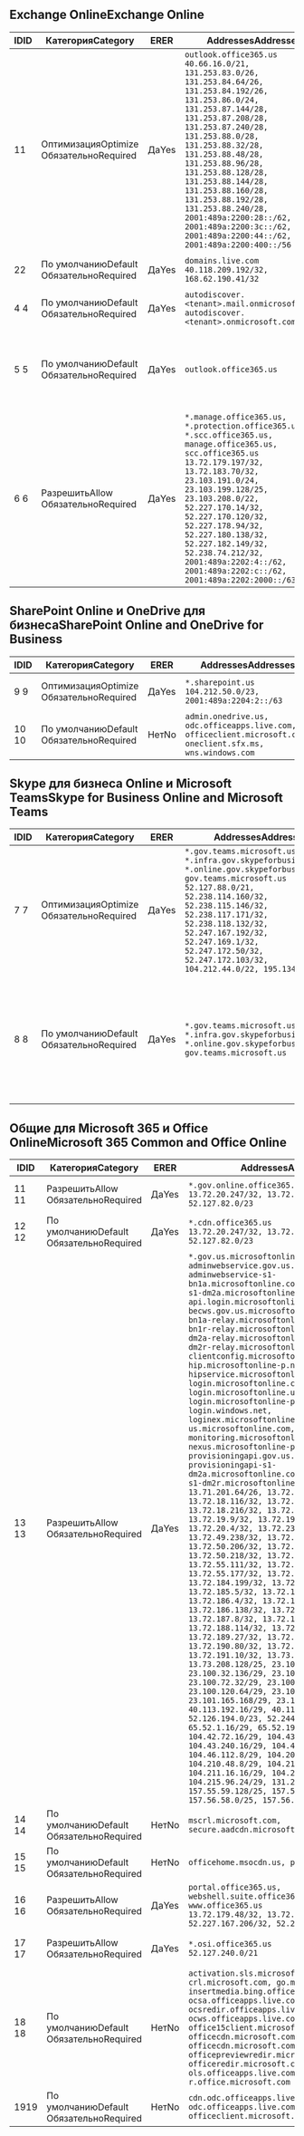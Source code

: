 <!--THIS FILE IS AUTOMATICALLY GENERATED. MANUAL CHANGES WILL BE OVERWRITTEN.-->
<!--Please contact the Office 365 Endpoints team with any questions.-->
<!--USGovGCCHigh endpoints version 2018100100-->
<!--File generated 2018-10-01 22:00:10.9526-->

## <a name="exchange-online"></a><span data-ttu-id="4970c-101">Exchange Online</span><span class="sxs-lookup"><span data-stu-id="4970c-101">Exchange Online</span></span>

<span data-ttu-id="4970c-102">ID</span><span class="sxs-lookup"><span data-stu-id="4970c-102">ID</span></span> | <span data-ttu-id="4970c-103">Категория</span><span class="sxs-lookup"><span data-stu-id="4970c-103">Category</span></span> | <span data-ttu-id="4970c-104">ER</span><span class="sxs-lookup"><span data-stu-id="4970c-104">ER</span></span> | <span data-ttu-id="4970c-105">Addresses</span><span class="sxs-lookup"><span data-stu-id="4970c-105">Addresses</span></span> | <span data-ttu-id="4970c-106">Порты</span><span class="sxs-lookup"><span data-stu-id="4970c-106">Ports</span></span>
-- | -------------------- | --- | ------------------------------------------------------------------------------------------------------------------------------------------------------------------------------------------------------------------------------------------------------------------------------------------------------------------------------------------------------------------------------------------------------------------------------------------------ | -------------------------------
<span data-ttu-id="4970c-107">1</span><span class="sxs-lookup"><span data-stu-id="4970c-107">1</span></span> | <span data-ttu-id="4970c-108">Оптимизация</span><span class="sxs-lookup"><span data-stu-id="4970c-108">Optimize</span></span><BR><span data-ttu-id="4970c-109">Обязательно</span><span class="sxs-lookup"><span data-stu-id="4970c-109">Required</span></span> | <span data-ttu-id="4970c-110">Да</span><span class="sxs-lookup"><span data-stu-id="4970c-110">Yes</span></span> | `outlook.office365.us`<BR>`40.66.16.0/21, 131.253.83.0/26, 131.253.84.64/26, 131.253.84.192/26, 131.253.86.0/24, 131.253.87.144/28, 131.253.87.208/28, 131.253.87.240/28, 131.253.88.0/28, 131.253.88.32/28, 131.253.88.48/28, 131.253.88.96/28, 131.253.88.128/28, 131.253.88.144/28, 131.253.88.160/28, 131.253.88.192/28, 131.253.88.240/28, 2001:489a:2200:28::/62, 2001:489a:2200:3c::/62, 2001:489a:2200:44::/62, 2001:489a:2200:400::/56` | <span data-ttu-id="4970c-111">**TCP:** 443, 80</span><span class="sxs-lookup"><span data-stu-id="4970c-111">**TCP:** 443, 80</span></span>
<span data-ttu-id="4970c-112">2</span><span class="sxs-lookup"><span data-stu-id="4970c-112">2</span></span> | <span data-ttu-id="4970c-113">По умолчанию</span><span class="sxs-lookup"><span data-stu-id="4970c-113">Default</span></span><BR><span data-ttu-id="4970c-114">Обязательно</span><span class="sxs-lookup"><span data-stu-id="4970c-114">Required</span></span> | <span data-ttu-id="4970c-115">Да</span><span class="sxs-lookup"><span data-stu-id="4970c-115">Yes</span></span> | `domains.live.com`<BR>`40.118.209.192/32, 168.62.190.41/32` | <span data-ttu-id="4970c-116">**TCP:** 443, 80</span><span class="sxs-lookup"><span data-stu-id="4970c-116">**TCP:** 443, 80</span></span>
<span data-ttu-id="4970c-117">4 </span><span class="sxs-lookup"><span data-stu-id="4970c-117">4</span></span> | <span data-ttu-id="4970c-118">По умолчанию</span><span class="sxs-lookup"><span data-stu-id="4970c-118">Default</span></span><BR><span data-ttu-id="4970c-119">Обязательно</span><span class="sxs-lookup"><span data-stu-id="4970c-119">Required</span></span> | <span data-ttu-id="4970c-120">Да</span><span class="sxs-lookup"><span data-stu-id="4970c-120">Yes</span></span> | `autodiscover.<tenant>.mail.onmicrosoft.com, autodiscover.<tenant>.onmicrosoft.com` | <span data-ttu-id="4970c-121">**TCP:** 443, 80</span><span class="sxs-lookup"><span data-stu-id="4970c-121">**TCP:** 443, 80</span></span>
<span data-ttu-id="4970c-122">5 </span><span class="sxs-lookup"><span data-stu-id="4970c-122">5</span></span> | <span data-ttu-id="4970c-123">По умолчанию</span><span class="sxs-lookup"><span data-stu-id="4970c-123">Default</span></span><BR><span data-ttu-id="4970c-124">Обязательно</span><span class="sxs-lookup"><span data-stu-id="4970c-124">Required</span></span> | <span data-ttu-id="4970c-125">Да</span><span class="sxs-lookup"><span data-stu-id="4970c-125">Yes</span></span> | `outlook.office365.us` | <span data-ttu-id="4970c-126">**TCP:** 143, 25, 587, 993, 995</span><span class="sxs-lookup"><span data-stu-id="4970c-126">**TCP:** 143, 25, 587, 993, 995</span></span>
<span data-ttu-id="4970c-127">6 </span><span class="sxs-lookup"><span data-stu-id="4970c-127">6</span></span> | <span data-ttu-id="4970c-128">Разрешить</span><span class="sxs-lookup"><span data-stu-id="4970c-128">Allow</span></span><BR><span data-ttu-id="4970c-129">Обязательно</span><span class="sxs-lookup"><span data-stu-id="4970c-129">Required</span></span> | <span data-ttu-id="4970c-130">Да</span><span class="sxs-lookup"><span data-stu-id="4970c-130">Yes</span></span> | `*.manage.office365.us, *.protection.office365.us, *.scc.office365.us, manage.office365.us, scc.office365.us`<BR>`13.72.179.197/32, 13.72.183.70/32, 23.103.191.0/24, 23.103.199.128/25, 23.103.208.0/22, 52.227.170.14/32, 52.227.170.120/32, 52.227.178.94/32, 52.227.180.138/32, 52.227.182.149/32, 52.238.74.212/32, 2001:489a:2202:4::/62, 2001:489a:2202:c::/62, 2001:489a:2202:2000::/63` | <span data-ttu-id="4970c-131">**TCP:** 25, 443</span><span class="sxs-lookup"><span data-stu-id="4970c-131">**TCP:** 25, 443</span></span>

## <a name="sharepoint-online-and-onedrive-for-business"></a><span data-ttu-id="4970c-132">SharePoint Online и OneDrive для бизнеса</span><span class="sxs-lookup"><span data-stu-id="4970c-132">SharePoint Online and OneDrive for Business</span></span>

<span data-ttu-id="4970c-133">ID</span><span class="sxs-lookup"><span data-stu-id="4970c-133">ID</span></span> | <span data-ttu-id="4970c-134">Категория</span><span class="sxs-lookup"><span data-stu-id="4970c-134">Category</span></span> | <span data-ttu-id="4970c-135">ER</span><span class="sxs-lookup"><span data-stu-id="4970c-135">ER</span></span> | <span data-ttu-id="4970c-136">Addresses</span><span class="sxs-lookup"><span data-stu-id="4970c-136">Addresses</span></span> | <span data-ttu-id="4970c-137">Порты</span><span class="sxs-lookup"><span data-stu-id="4970c-137">Ports</span></span>
-- | -------------------- | --- | ----------------------------------------------------------------------------------------------------------- | ----------------
<span data-ttu-id="4970c-138">9 </span><span class="sxs-lookup"><span data-stu-id="4970c-138">9</span></span> | <span data-ttu-id="4970c-139">Оптимизация</span><span class="sxs-lookup"><span data-stu-id="4970c-139">Optimize</span></span><BR><span data-ttu-id="4970c-140">Обязательно</span><span class="sxs-lookup"><span data-stu-id="4970c-140">Required</span></span> | <span data-ttu-id="4970c-141">Да</span><span class="sxs-lookup"><span data-stu-id="4970c-141">Yes</span></span> | `*.sharepoint.us`<BR>`104.212.50.0/23, 2001:489a:2204:2::/63` | <span data-ttu-id="4970c-142">**TCP:** 443, 80</span><span class="sxs-lookup"><span data-stu-id="4970c-142">**TCP:** 443, 80</span></span>
<span data-ttu-id="4970c-143">10 </span><span class="sxs-lookup"><span data-stu-id="4970c-143">10</span></span> | <span data-ttu-id="4970c-144">По умолчанию</span><span class="sxs-lookup"><span data-stu-id="4970c-144">Default</span></span><BR><span data-ttu-id="4970c-145">Обязательно</span><span class="sxs-lookup"><span data-stu-id="4970c-145">Required</span></span> | <span data-ttu-id="4970c-146">Нет</span><span class="sxs-lookup"><span data-stu-id="4970c-146">No</span></span> | `admin.onedrive.us, odc.officeapps.live.com, officeclient.microsoft.com, oneclient.sfx.ms, wns.windows.com` | <span data-ttu-id="4970c-147">**TCP:** 443, 80</span><span class="sxs-lookup"><span data-stu-id="4970c-147">**TCP:** 443, 80</span></span>

## <a name="skype-for-business-online-and-microsoft-teams"></a><span data-ttu-id="4970c-148">Skype для бизнеса Online и Microsoft Teams</span><span class="sxs-lookup"><span data-stu-id="4970c-148">Skype for Business Online and Microsoft Teams</span></span>

<span data-ttu-id="4970c-149">ID</span><span class="sxs-lookup"><span data-stu-id="4970c-149">ID</span></span> | <span data-ttu-id="4970c-150">Категория</span><span class="sxs-lookup"><span data-stu-id="4970c-150">Category</span></span> | <span data-ttu-id="4970c-151">ER</span><span class="sxs-lookup"><span data-stu-id="4970c-151">ER</span></span> | <span data-ttu-id="4970c-152">Addresses</span><span class="sxs-lookup"><span data-stu-id="4970c-152">Addresses</span></span> | <span data-ttu-id="4970c-153">Порты</span><span class="sxs-lookup"><span data-stu-id="4970c-153">Ports</span></span>
-- | -------------------- | --- | --------------------------------------------------------------------------------------------------------------------------------------------------------------------------------------------------------------------------------------------------------------------------------------------------------------------------------- | --------------------------------------------------
<span data-ttu-id="4970c-154">7 </span><span class="sxs-lookup"><span data-stu-id="4970c-154">7</span></span> | <span data-ttu-id="4970c-155">Оптимизация</span><span class="sxs-lookup"><span data-stu-id="4970c-155">Optimize</span></span><BR><span data-ttu-id="4970c-156">Обязательно</span><span class="sxs-lookup"><span data-stu-id="4970c-156">Required</span></span> | <span data-ttu-id="4970c-157">Да</span><span class="sxs-lookup"><span data-stu-id="4970c-157">Yes</span></span> | `*.gov.teams.microsoft.us, *.infra.gov.skypeforbusiness.us, *.online.gov.skypeforbusiness.us, gov.teams.microsoft.us`<BR>`52.127.88.0/21, 52.238.114.160/32, 52.238.115.146/32, 52.238.117.171/32, 52.238.118.132/32, 52.247.167.192/32, 52.247.169.1/32, 52.247.172.50/32, 52.247.172.103/32, 104.212.44.0/22, 195.134.228.0/22` | <span data-ttu-id="4970c-158">**TCP:** 443, 80</span><span class="sxs-lookup"><span data-stu-id="4970c-158">**TCP:** 443, 80</span></span><BR><span data-ttu-id="4970c-159">**UDP:** 3478</span><span class="sxs-lookup"><span data-stu-id="4970c-159">**UDP:** 3478</span></span>
<span data-ttu-id="4970c-160">8 </span><span class="sxs-lookup"><span data-stu-id="4970c-160">8</span></span> | <span data-ttu-id="4970c-161">По умолчанию</span><span class="sxs-lookup"><span data-stu-id="4970c-161">Default</span></span><BR><span data-ttu-id="4970c-162">Обязательно</span><span class="sxs-lookup"><span data-stu-id="4970c-162">Required</span></span> | <span data-ttu-id="4970c-163">Да</span><span class="sxs-lookup"><span data-stu-id="4970c-163">Yes</span></span> | `*.gov.teams.microsoft.us, *.infra.gov.skypeforbusiness.us, *.online.gov.skypeforbusiness.us, gov.teams.microsoft.us` | <span data-ttu-id="4970c-164">**TCP:** 5061, 50000–59999</span><span class="sxs-lookup"><span data-stu-id="4970c-164">**TCP:** 5061, 50000-59999</span></span><BR><span data-ttu-id="4970c-165">**UDP:** 50000–59999</span><span class="sxs-lookup"><span data-stu-id="4970c-165">**UDP:** 50000-59999</span></span>

## <a name="microsoft-365-common-and-office-online"></a><span data-ttu-id="4970c-166">Общие для Microsoft 365 и Office Online</span><span class="sxs-lookup"><span data-stu-id="4970c-166">Microsoft 365 Common and Office Online</span></span>

<span data-ttu-id="4970c-167">ID</span><span class="sxs-lookup"><span data-stu-id="4970c-167">ID</span></span> | <span data-ttu-id="4970c-168">Категория</span><span class="sxs-lookup"><span data-stu-id="4970c-168">Category</span></span> | <span data-ttu-id="4970c-169">ER</span><span class="sxs-lookup"><span data-stu-id="4970c-169">ER</span></span> | <span data-ttu-id="4970c-170">Addresses</span><span class="sxs-lookup"><span data-stu-id="4970c-170">Addresses</span></span> | <span data-ttu-id="4970c-171">Порты</span><span class="sxs-lookup"><span data-stu-id="4970c-171">Ports</span></span>
-- | ------------------- | --- | -------------------------------------------------------------------------------------------------------------------------------------------------------------------------------------------------------------------------------------------------------------------------------------------------------------------------------------------------------------------------------------------------------------------------------------------------------------------------------------------------------------------------------------------------------------------------------------------------------------------------------------------------------------------------------------------------------------------------------------------------------------------------------------------------------------------------------------------------------------------------------------------------------------------------------------------------------------------------------------------------------------------------------------------------------------------------------------------------------------------------------------------------------------------------------------------------------------------------------------------------------------------------------------------------------------------------------------------------------------------------------------------------------------------------------------------------------------------------------------------------------------------------------------------------------------------------------------------------------------------------------------------------------------------------------------------------------------------------------------------------------------------------------------------------------------------------------------------------------------------------------------------------------------------------------------------------------------------------------------------------------------------------------------------------------------------------------------------------------------------------------------- | ----------------
<span data-ttu-id="4970c-172">11 </span><span class="sxs-lookup"><span data-stu-id="4970c-172">11</span></span> | <span data-ttu-id="4970c-173">Разрешить</span><span class="sxs-lookup"><span data-stu-id="4970c-173">Allow</span></span><BR><span data-ttu-id="4970c-174">Обязательно</span><span class="sxs-lookup"><span data-stu-id="4970c-174">Required</span></span> | <span data-ttu-id="4970c-175">Да</span><span class="sxs-lookup"><span data-stu-id="4970c-175">Yes</span></span> | `*.gov.online.office365.us`<BR>`13.72.20.247/32, 13.72.185.126/32, 52.127.82.0/23` | <span data-ttu-id="4970c-176">**TCP:** 443</span><span class="sxs-lookup"><span data-stu-id="4970c-176">**TCP:** 443</span></span>
<span data-ttu-id="4970c-177">12 </span><span class="sxs-lookup"><span data-stu-id="4970c-177">12</span></span> | <span data-ttu-id="4970c-178">По умолчанию</span><span class="sxs-lookup"><span data-stu-id="4970c-178">Default</span></span><BR><span data-ttu-id="4970c-179">Обязательно</span><span class="sxs-lookup"><span data-stu-id="4970c-179">Required</span></span> | <span data-ttu-id="4970c-180">Да</span><span class="sxs-lookup"><span data-stu-id="4970c-180">Yes</span></span> | `*.cdn.office365.us`<BR>`13.72.20.247/32, 13.72.185.126/32, 52.127.82.0/23` | <span data-ttu-id="4970c-181">**TCP:** 443</span><span class="sxs-lookup"><span data-stu-id="4970c-181">**TCP:** 443</span></span>
<span data-ttu-id="4970c-182">13 </span><span class="sxs-lookup"><span data-stu-id="4970c-182">13</span></span> | <span data-ttu-id="4970c-183">Разрешить</span><span class="sxs-lookup"><span data-stu-id="4970c-183">Allow</span></span><BR><span data-ttu-id="4970c-184">Обязательно</span><span class="sxs-lookup"><span data-stu-id="4970c-184">Required</span></span> | <span data-ttu-id="4970c-185">Да</span><span class="sxs-lookup"><span data-stu-id="4970c-185">Yes</span></span> | `*.gov.us.microsoftonline.com, adminwebservice.gov.us.microsoftonline.com, adminwebservice-s1-bn1a.microsoftonline.com, adminwebservice-s1-dm2a.microsoftonline.com, api.login.microsoftonline.com, becws.gov.us.microsoftonline.com, bws-s1-bn1a-relay.microsoftonline.com, bws-s1-bn1r-relay.microsoftonline.com, bws-s1-dm2a-relay.microsoftonline.com, bws-s1-dm2r-relay.microsoftonline.com, clientconfig.microsoftonline-p.net, hip.microsoftonline-p.net, hipservice.microsoftonline.com, login.microsoftonline.com, login.microsoftonline.us, login.microsoftonline-p.com, login.windows.net, loginex.microsoftonline.com, login-us.microsoftonline.com, monitoring.microsoftonline-p.com, nexus.microsoftonline-p.com, provisioningapi.gov.us.microsoftonline.com, provisioningapi-s1-dm2a.microsoftonline.com, provisioningapi-s1-dm2r.microsoftonline.com`<BR>`13.71.201.64/26, 13.72.17.49/32, 13.72.18.116/32, 13.72.18.212/32, 13.72.18.216/32, 13.72.18.221/32, 13.72.19.9/32, 13.72.19.36/32, 13.72.20.4/32, 13.72.23.54/32, 13.72.49.238/32, 13.72.50.182/32, 13.72.50.206/32, 13.72.50.212/32, 13.72.50.218/32, 13.72.51.69/32, 13.72.55.111/32, 13.72.55.162/32, 13.72.55.177/32, 13.72.184.118/32, 13.72.184.199/32, 13.72.184.206/32, 13.72.185.5/32, 13.72.185.34/32, 13.72.186.4/32, 13.72.186.27/32, 13.72.186.138/32, 13.72.186.230/32, 13.72.187.8/32, 13.72.188.36/32, 13.72.188.114/32, 13.72.188.142/32, 13.72.189.27/32, 13.72.189.143/32, 13.72.190.80/32, 13.72.190.167/32, 13.72.191.10/32, 13.73.64.64/26, 13.73.208.128/25, 23.100.16.168/29, 23.100.32.136/29, 23.100.64.24/29, 23.100.72.32/29, 23.100.80.64/29, 23.100.120.64/29, 23.101.144.136/29, 23.101.165.168/29, 23.101.181.128/29, 40.113.192.16/29, 40.114.120.16/29, 52.126.194.0/23, 52.244.120.128/25, 65.52.1.16/29, 65.52.193.136/29, 104.42.72.16/29, 104.43.208.16/29, 104.43.240.16/29, 104.45.208.104/29, 104.46.112.8/29, 104.209.144.16/29, 104.210.48.8/29, 104.210.208.16/29, 104.211.16.16/29, 104.211.48.16/29, 104.215.96.24/29, 131.253.120.0/24, 157.55.59.128/25, 157.56.53.128/25, 157.56.58.0/25, 157.56.151.0/25` | <span data-ttu-id="4970c-186">**TCP:** 443</span><span class="sxs-lookup"><span data-stu-id="4970c-186">**TCP:** 443</span></span>
<span data-ttu-id="4970c-187">14 </span><span class="sxs-lookup"><span data-stu-id="4970c-187">14</span></span> | <span data-ttu-id="4970c-188">По умолчанию</span><span class="sxs-lookup"><span data-stu-id="4970c-188">Default</span></span><BR><span data-ttu-id="4970c-189">Обязательно</span><span class="sxs-lookup"><span data-stu-id="4970c-189">Required</span></span> | <span data-ttu-id="4970c-190">Нет</span><span class="sxs-lookup"><span data-stu-id="4970c-190">No</span></span> | `mscrl.microsoft.com, secure.aadcdn.microsoftonline-p.com` | <span data-ttu-id="4970c-191">**TCP:** 443</span><span class="sxs-lookup"><span data-stu-id="4970c-191">**TCP:** 443</span></span>
<span data-ttu-id="4970c-192">15 </span><span class="sxs-lookup"><span data-stu-id="4970c-192">15</span></span> | <span data-ttu-id="4970c-193">По умолчанию</span><span class="sxs-lookup"><span data-stu-id="4970c-193">Default</span></span><BR><span data-ttu-id="4970c-194">Обязательно</span><span class="sxs-lookup"><span data-stu-id="4970c-194">Required</span></span> | <span data-ttu-id="4970c-195">Нет</span><span class="sxs-lookup"><span data-stu-id="4970c-195">No</span></span> | `officehome.msocdn.us, prod.msocdn.us` | <span data-ttu-id="4970c-196">**TCP:** 443, 80</span><span class="sxs-lookup"><span data-stu-id="4970c-196">**TCP:** 443, 80</span></span>
<span data-ttu-id="4970c-197">16 </span><span class="sxs-lookup"><span data-stu-id="4970c-197">16</span></span> | <span data-ttu-id="4970c-198">Разрешить</span><span class="sxs-lookup"><span data-stu-id="4970c-198">Allow</span></span><BR><span data-ttu-id="4970c-199">Обязательно</span><span class="sxs-lookup"><span data-stu-id="4970c-199">Required</span></span> | <span data-ttu-id="4970c-200">Да</span><span class="sxs-lookup"><span data-stu-id="4970c-200">Yes</span></span> | `portal.office365.us, webshell.suite.office365.us, www.office365.us`<BR>`13.72.179.48/32, 13.72.188.8/32, 52.227.167.206/32, 52.227.170.242/32` | <span data-ttu-id="4970c-201">**TCP:** 443, 80</span><span class="sxs-lookup"><span data-stu-id="4970c-201">**TCP:** 443, 80</span></span>
<span data-ttu-id="4970c-202">17 </span><span class="sxs-lookup"><span data-stu-id="4970c-202">17</span></span> | <span data-ttu-id="4970c-203">Разрешить</span><span class="sxs-lookup"><span data-stu-id="4970c-203">Allow</span></span><BR><span data-ttu-id="4970c-204">Обязательно</span><span class="sxs-lookup"><span data-stu-id="4970c-204">Required</span></span> | <span data-ttu-id="4970c-205">Да</span><span class="sxs-lookup"><span data-stu-id="4970c-205">Yes</span></span> | `*.osi.office365.us`<BR>`52.127.240.0/21` | <span data-ttu-id="4970c-206">**TCP:** 443</span><span class="sxs-lookup"><span data-stu-id="4970c-206">**TCP:** 443</span></span>
<span data-ttu-id="4970c-207">18 </span><span class="sxs-lookup"><span data-stu-id="4970c-207">18</span></span> | <span data-ttu-id="4970c-208">По умолчанию</span><span class="sxs-lookup"><span data-stu-id="4970c-208">Default</span></span><BR><span data-ttu-id="4970c-209">Обязательно</span><span class="sxs-lookup"><span data-stu-id="4970c-209">Required</span></span> | <span data-ttu-id="4970c-210">Нет</span><span class="sxs-lookup"><span data-stu-id="4970c-210">No</span></span> | `activation.sls.microsoft.com, crl.microsoft.com, go.microsoft.com, insertmedia.bing.office.net, ocsa.officeapps.live.com, ocsredir.officeapps.live.com, ocws.officeapps.live.com, office15client.microsoft.com, officecdn.microsoft.com, officecdn.microsoft.com.edgesuite.net, officepreviewredir.microsoft.com, officeredir.microsoft.com, ols.officeapps.live.com, r.office.microsoft.com` | <span data-ttu-id="4970c-211">**TCP:** 443, 80</span><span class="sxs-lookup"><span data-stu-id="4970c-211">**TCP:** 443, 80</span></span>
<span data-ttu-id="4970c-212">19</span><span class="sxs-lookup"><span data-stu-id="4970c-212">19</span></span> | <span data-ttu-id="4970c-213">По умолчанию</span><span class="sxs-lookup"><span data-stu-id="4970c-213">Default</span></span><BR><span data-ttu-id="4970c-214">Обязательно</span><span class="sxs-lookup"><span data-stu-id="4970c-214">Required</span></span> | <span data-ttu-id="4970c-215">Нет</span><span class="sxs-lookup"><span data-stu-id="4970c-215">No</span></span> | `cdn.odc.officeapps.live.com, odc.officeapps.live.com, officeclient.microsoft.com` | <span data-ttu-id="4970c-216">**TCP:** 443, 80</span><span class="sxs-lookup"><span data-stu-id="4970c-216">**TCP:** 443, 80</span></span>
